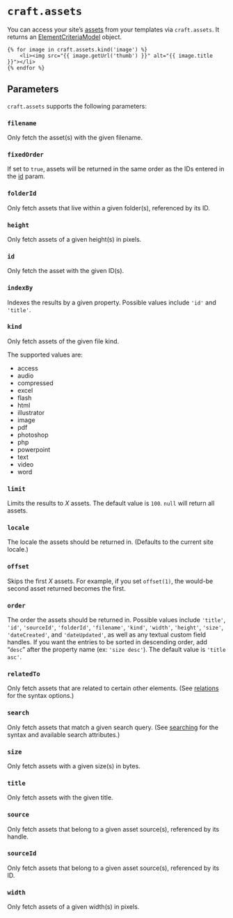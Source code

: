 # `craft.assets`

You can access your site’s [assets](../assets.md) from your templates via `craft.assets`. It returns an [ElementCriteriaModel](elementcriteriamodel.md) object.

```twig
{% for image in craft.assets.kind('image') %}
    <li><img src="{{ image.getUrl('thumb') }}" alt="{{ image.title }}"></li>
{% endfor %}
```

## Parameters

`craft.assets` supports the following parameters:

### `filename`

Only fetch the asset(s) with the given filename.

### `fixedOrder`

If set to `true`, assets will be returned in the same order as the IDs entered in the [id](#id) param.

### `folderId`

Only fetch assets that live within a given folder(s), referenced by its ID.

### `height`

Only fetch assets of a given height(s) in pixels.

### `id`

Only fetch the asset with the given ID(s).

### `indexBy`

Indexes the results by a given property. Possible values include `'id'` and `'title'`.

### `kind`

Only fetch assets of the given file kind.

The supported values are:

* access
* audio
* compressed
* excel
* flash
* html
* illustrator
* image
* pdf
* photoshop
* php
* powerpoint
* text
* video
* word

### `limit`

Limits the results to *X* assets. The default value is `100`. `null` will return all assets.

### `locale`

The locale the assets should be returned in. (Defaults to the current site locale.)

### `offset`

Skips the first *X* assets. For example, if you set `offset(1)`, the would-be second asset returned becomes the first.

### `order`

The order the assets should be returned in. Possible values include `'title'`, `'id'`, `'sourceId'`, `'folderId'`, `'filename'`, `'kind'`, `'width'`, `'height'`, `'size'`, `'dateCreated'`, and `'dateUpdated'`, as well as any textual custom field handles. If you want the entries to be sorted in descending order, add “`desc`” after the property name (ex: `'size desc'`). The default value is `'title asc'`.

### `relatedTo`

Only fetch assets that are related to certain other elements. (See [relations](../relations.md) for the syntax options.)

### `search`

Only fetch assets that match a given search query. (See [searching](../searching.md) for the syntax and available search attributes.)

### `size`

Only fetch assets with a given size(s) in bytes.

### `title`

Only fetch assets with the given title.

### `source`

Only fetch assets that belong to a given asset source(s), referenced by its handle.

### `sourceId`

Only fetch assets that belong to a given asset source(s), referenced by its ID.

### `width`

Only fetch assets of a given width(s) in pixels.
